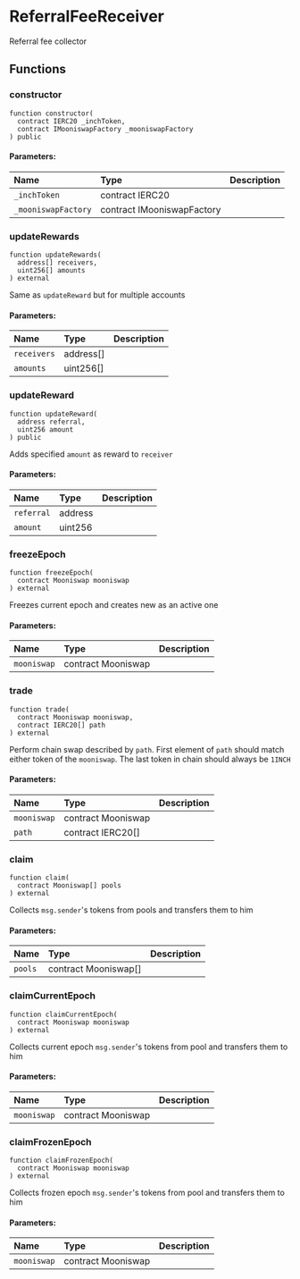# ReferralFeeReceiver

Referral fee collector



## Functions
### constructor
```solidity
function constructor(
  contract IERC20 _inchToken,
  contract IMooniswapFactory _mooniswapFactory
) public
```


#### Parameters:
| Name | Type | Description                                                          |
| :--- | :--- | :------------------------------------------------------------------- |
|`_inchToken` | contract IERC20 | 
|`_mooniswapFactory` | contract IMooniswapFactory | 


### updateRewards
```solidity
function updateRewards(
  address[] receivers,
  uint256[] amounts
) external
```
Same as `updateReward` but for multiple accounts

#### Parameters:
| Name | Type | Description                                                          |
| :--- | :--- | :------------------------------------------------------------------- |
|`receivers` | address[] | 
|`amounts` | uint256[] | 


### updateReward
```solidity
function updateReward(
  address referral,
  uint256 amount
) public
```
Adds specified `amount` as reward to `receiver`

#### Parameters:
| Name | Type | Description                                                          |
| :--- | :--- | :------------------------------------------------------------------- |
|`referral` | address | 
|`amount` | uint256 | 


### freezeEpoch
```solidity
function freezeEpoch(
  contract Mooniswap mooniswap
) external
```
Freezes current epoch and creates new as an active one

#### Parameters:
| Name | Type | Description                                                          |
| :--- | :--- | :------------------------------------------------------------------- |
|`mooniswap` | contract Mooniswap | 


### trade
```solidity
function trade(
  contract Mooniswap mooniswap,
  contract IERC20[] path
) external
```
Perform chain swap described by `path`. First element of `path` should match either token of the `mooniswap`.
The last token in chain should always be `1INCH`

#### Parameters:
| Name | Type | Description                                                          |
| :--- | :--- | :------------------------------------------------------------------- |
|`mooniswap` | contract Mooniswap | 
|`path` | contract IERC20[] | 


### claim
```solidity
function claim(
  contract Mooniswap[] pools
) external
```
Collects `msg.sender`'s tokens from pools and transfers them to him

#### Parameters:
| Name | Type | Description                                                          |
| :--- | :--- | :------------------------------------------------------------------- |
|`pools` | contract Mooniswap[] | 


### claimCurrentEpoch
```solidity
function claimCurrentEpoch(
  contract Mooniswap mooniswap
) external
```
Collects current epoch `msg.sender`'s tokens from pool and transfers them to him

#### Parameters:
| Name | Type | Description                                                          |
| :--- | :--- | :------------------------------------------------------------------- |
|`mooniswap` | contract Mooniswap | 


### claimFrozenEpoch
```solidity
function claimFrozenEpoch(
  contract Mooniswap mooniswap
) external
```
Collects frozen epoch `msg.sender`'s tokens from pool and transfers them to him

#### Parameters:
| Name | Type | Description                                                          |
| :--- | :--- | :------------------------------------------------------------------- |
|`mooniswap` | contract Mooniswap | 


